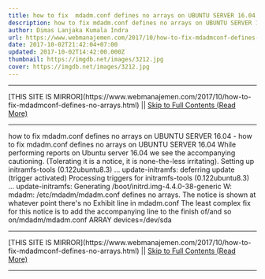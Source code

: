 ```yaml
---
title: how to fix  mdadm.conf defines no arrays on UBUNTU SERVER 16.04
description: how to fix mdadm.conf defines no arrays on UBUNTU SERVER 16.04
author: Dimas Lanjaka Kumala Indra
url: https://www.webmanajemen.com/2017/10/how-to-fix-mdadmconf-defines-no-arrays.html
date: 2017-10-02T21:42:04+07:00
updated: 2017-10-02T14:42:00.000Z
thumbnail: https://imgdb.net/images/3212.jpg
cover: https://imgdb.net/images/3212.jpg
---
```


<hr/> [THIS SITE IS MIRROR](https://www.webmanajemen.com/2017/10/how-to-fix-mdadmconf-defines-no-arrays.html) || <a href="https://www.webmanajemen.com/2017/10/how-to-fix-mdadmconf-defines-no-arrays.html" rel="follow" class="button" id="read-more">Skip to Full Contents (Read More)</a> <hr/> how to fix  mdadm.conf defines no arrays on UBUNTU SERVER 16.04 - how to fix mdadm.conf defines no arrays on UBUNTU SERVER 16.04 While performing reports on Ubuntu server 16.04 we see the accompanying cautioning. (Tolerating it is a notice, it is none-the-less irritating).
Setting up initramfs-tools (0.122ubuntu8.3) ...
update-initramfs: deferring update (trigger activated)
Processing triggers for initramfs-tools (0.122ubuntu8.3) ...
update-initramfs: Generating /boot/initrd.img-4.4.0-38-generic
W: mdadm: /etc/mdadm/mdadm.conf defines no arrays.
The notice is shown at whatever point there's no Exhibit line in mdadm.conf
The least complex fix for this notice is to add the accompanying line to the finish of/and so on/mdadm/mdadm.conf 
ARRAY <ignore> devices=/dev/sda <hr/> [THIS SITE IS MIRROR](https://www.webmanajemen.com/2017/10/how-to-fix-mdadmconf-defines-no-arrays.html) || <a href="https://www.webmanajemen.com/2017/10/how-to-fix-mdadmconf-defines-no-arrays.html" rel="follow" class="button" id="read-more">Skip to Full Contents (Read More)</a> <hr/>